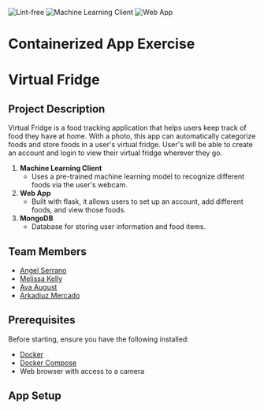 ![Lint-free](https://github.com/nyu-software-engineering/containerized-app-exercise/actions/workflows/lint.yml/badge.svg)
![Machine Learning Client](https://github.com/nyu-software-engineering/containerized-app-exercise/actions/workflows/ml.yml/badge.svg)
![Web App](https://github.com/nyu-software-engineering/containerized-app-exercise/actions/workflows/web-app.yml/badge.svg)

# Containerized App Exercise

# Virtual Fridge

## Project Description

Virtual Fridge is a food tracking application that helps users keep track of food they have at home. With a photo, this app can automatically categorize foods and store foods in a user's virtual fridge. User's will be able to create an account and login to view their virtual fridge wherever they go.

1. **Machine Learning Client**
   - Uses a pre-trained machine learning model to recognize different foods via the user's webcam.
2. **Web App**
   - Built with flask, it allows users to set up an account, add different foods, and view those foods.
3. **MongoDB**
   - Database for storing user information and food items.

## Team Members
- [Angel Serrano](https://github.com/a-ngels)
- [Melissa Kelly](https://github.com/melissalkelly)
- [Ava August](https://github.com/aaugust22)
- [Arkadiuz Mercado](https://github.com/ArionM27)

## Prerequisites

Before starting, ensure you have the following installed:

- [Docker](https://www.docker.com/products/docker-desktop/)
- [Docker Compose](https://docs.docker.com/compose/install/)
- Web browser with access to a camera

## App Setup